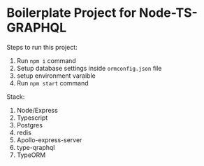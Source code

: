 # Boilerplate Project for Node-TS-GRAPHQL

Steps to run this project:

1. Run `npm i` command
2. Setup database settings inside `ormconfig.json` file
3. setup environment varaible
4. Run `npm start` command

Stack:

1. Node/Express
2. Typescript
3. Postgres
4. redis
5. Apollo-express-server
6. type-qraphql
7. TypeORM
